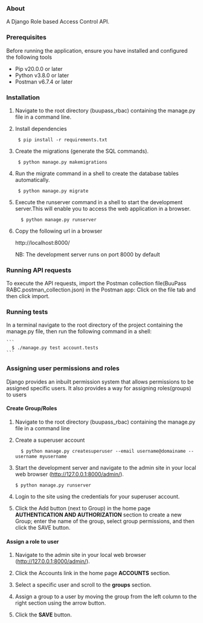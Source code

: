 ### About
A Django Role based Access Control API.


### Prerequisites
Before running the application, ensure you have installed and configured
the following tools

- Pip v20.0.0 or later
- Python v3.8.0 or later
- Postman v6.7.4 or later


### Installation
1. Navigate to the root directory (buupass_rbac) containing the manage.py file in a command line.

2. Install dependencies

      ```
       $ pip install -r requirements.txt
      ```

3.  Create the migrations (generate the SQL commands).

      ```
       $ python manage.py makemigrations
      ```

 
4. Run the migrate command in a shell to create the database tables automatically.
      ```
       $ python manage.py migrate 
      ``` 
   
   
5. Execute the runserver command in a shell to start the development server.This will enable you to access
   the web application in a browser.

      ```
        $ python manage.py runserver
      ```
   
6. Copy the following url in a browser
   
   http://localhost:8000/
   
   NB: The development server runs on port 8000 by default  

### Running API requests
To execute the API requests, import the Postman collection file(BuuPass RABC.postman_collection.json)
in the Postman app: Click on the file tab and then click import.


### Running tests
In a terminal navigate to the root directory of the project containing the manage.py file, 
then run the following command in a shell:  

    ```
      $ ./manage.py test account.tests
    ```



### Assigning user permissions and roles
Django provides an inbuilt permission system that allows permissions to be assigned specific users.
It also provides a way for assigning roles(groups) to users

#### Create Group/Roles
1. Navigate to the root directory (buupass_rbac) containing the manage.py file in a command line

2. Create a superuser account
    ```
      $ python manage.py createsuperuser --email username@domainame --username myusername
    ```

3. Start the development server and navigate to the admin site in your local web browser (http://127.0.0.1:8000/admin/).

      ```
      $ python manage.py runserver
      ```
4. Login to the site using the credentials for your superuser account.

5. Click the Add button (next to Group) in the home page **AUTHENTICATION AND AUTHORIZATION** 
   section to create a new Group; enter the name of the group, select group permissions,
   and then click the SAVE button.

#### Assign a role to user
1. Navigate to the admin site in your local web browser (http://127.0.0.1:8000/admin/).

2. Click the Accounts link in the home page **ACCOUNTS** 
   section.

3. Select a specific user and scroll to the **groups** section.

4. Assign a group to a user by moving the group from the left column to the right section
   using the arrow button.

5. Click the **SAVE** button.
